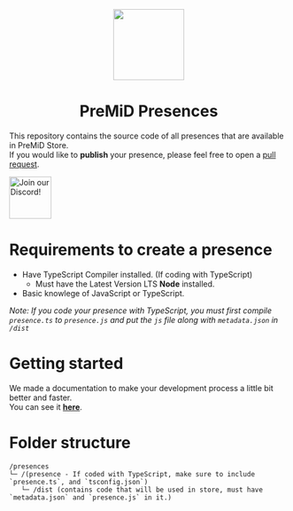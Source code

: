 <div align="center">
    <img src="https://avatars3.githubusercontent.com/u/46326568?s=400&amp;u=15e4a4988014780288d30ffb969fd1569fec23e6&amp;v=4" width="128px" style="max-width:100%;">
    <h1>PreMiD Presences</h1>
</div>

This repository contains the source code of all presences that are available in PreMiD Store.  
If you would like to <strong>publish</strong> your presence, please feel free to open a <a href="https://github.com/PreMiD/Presences/pulls">pull request</a>.  

<div align="left">
    <a href="https://discord.gg/WvfVZ8T" title="Join our Discord!" rel="nofollow">
    <img src="https://camo.githubusercontent.com/987903b512adb37c953df3e83f1921dc29140493/68747470733a2f2f646973636f72646170702e636f6d2f6170692f6775696c64732f3439333133303733303534393830353035372f7769646765742e706e673f7374796c653d62616e6e657232" height="76px" alt="Join our Discord!" data-canonical-src="https://discordapp.com/api/guilds/493130730549805057/widget.png?style=banner2" style="max-width:100%;">
    </a>
</div>

# Requirements to create a presence
- Have TypeScript Compiler installed. (If coding with TypeScript)
    - Must have the Latest Version LTS **Node** installed.
- Basic knowlege of JavaScript or TypeScript.

*Note: If you code your presence with TypeScript, you must first compile `presence.ts` to `presence.js` and put the `js` file along with `metadata.json` in `/dist`*

# Getting started
We made a documentation to make your development process a little bit better and faster.  
You can see it [**here**](https://docs.premid.app/en/dev/presence).

# Folder structure
```
/presences 
└─ /(presence - If coded with TypeScript, make sure to include `presence.ts`, and `tsconfig.json`)
   └─ /dist (contains code that will be used in store, must have `metadata.json` and `presence.js` in it.)
```
